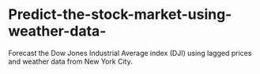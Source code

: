 # Predict-the-stock-market-using-weather-data-
Forecast the Dow Jones Industrial Average index (DJI) using lagged prices and weather data from New York City.
